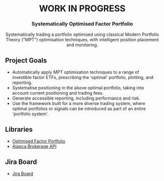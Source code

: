  <h1 align="center">WORK IN PROGRESS</h3>
 
 
 <h3 align="center">Systematically Optimised Factor Portfolio</h3>

  <p align="center">
    Systematically trading a portfolio optimised using classical Modern Portfolio Theory ("MPT") optimisation techniques, with intelligent position placement and monitoring.
  </p>


<!-- ABOUT THE PROJECT -->
## Project Goals
* Automatically apply MPT optimisation techniques to a range of investible factor ETFs, prescribing the 'optimal' portfolio, 
plotting, and reporting.
* Systematise positioning in the above optimal portfolio, taking into account current positioning and trading fees. 
* Generate accessible reporting, including performance and risk.
* Use the framework built for a more diverse trading system, where optimal portfolios or signals can be introduced as part
of an entire 'portfolio system'.

## Libraries
* [Optimised Factor Portfolio](https://github.com/1smay3/meanvar_factor_etf)
* [Alapca Brokerage API](https://alpaca.markets/docs/api-documentation/)

## Jira Board
* [Jira Board](https://spenshares.atlassian.net/jira/software/projects/AUTOPM/boards/1)


